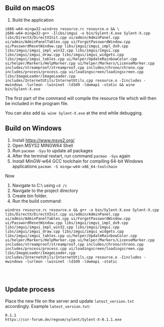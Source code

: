 ## Build on macOS

1. Build the application
```
i686-w64-mingw32-windres resource.rc resource.o && \
i686-w64-mingw32-g++ -Ilibs/imgui -o bin/Sylent-X.exe Sylent-X.cpp libs/DirectX/DirectXInit.cpp ui/admin/AdminPanel.cpp ui/admin/AdminPanelTables.cpp ui/ForgotPasswordWindow.cpp ui/PasswordResetWindow.cpp libs/imgui/imgui_impl_dx9.cpp libs/imgui/imgui_impl_win32.cpp libs/imgui/imgui.cpp libs/imgui/imgui_draw.cpp libs/imgui/imgui_widgets.cpp libs/imgui/imgui_tables.cpp ui/helper/UpdateRainbowColor.cpp ui/helper/Markers/HelpMarker.cpp ui/helper/Markers/LicenseMarker.cpp includes/streamproof/streamproof.cpp includes/chrono/chrono.cpp includes/process/process.cpp ui/loadingscreen/loadingscreen.cpp libs/ImageLoader/ImageLoader.cpp includes/InternetUtils/InternetUtils.cpp resource.o -Iincludes -mwindows -lurlmon -lwininet -ld3d9 -ldwmapi -static && wine bin/Sylent-X.exe
```

The first part of the command will compile the resource file which will then be included in the program file.

You can also add ``&& wine Sylent-X.exe`` at the end while debugging.

## Build on Windows

1. Install https://www.msys2.org/
2. Open MSYS2 MINGW64 Shell
3. Run ``pacman -Syu`` to update all packages
4. After the terminal restart, run command ``pacman -Syu`` again
5. Install MinGW-w64 GCC toolchain for compiling 64-bit Windows applications
``pacman -S mingw-w64-x86_64-toolchain``

Now
1. Navigate to C:\ using ``cd /c``
2. Navigate to the project directory
3. Create bin folder.
4. Run the build command:
```
windres resource.rc resource.o && g++ -o bin/Sylent-X.exe Sylent-X.cpp libs/DirectX/DirectXInit.cpp ui/admin/AdminPanel.cpp ui/admin/AdminPanelTables.cpp ui/ForgotPasswordWindow.cpp ui/PasswordResetWindow.cpp libs/imgui/imgui_impl_dx9.cpp libs/imgui/imgui_impl_win32.cpp libs/imgui/imgui.cpp libs/imgui/imgui_draw.cpp libs/imgui/imgui_widgets.cpp libs/imgui/imgui_tables.cpp ui/helper/UpdateRainbowColor.cpp ui/helper/Markers/HelpMarker.cpp ui/helper/Markers/LicenseMarker.cpp includes/streamproof/streamproof.cpp includes/chrono/chrono.cpp includes/process/process.cpp ui/loadingscreen/loadingscreen.cpp libs/ImageLoader/ImageLoader.cpp includes/InternetUtils/InternetUtils.cpp resource.o -Iincludes -mwindows -lurlmon -lwininet -ld3d9 -ldwmapi -static




```


## Update process

Place the new file on the server and update ``latest_version.txt`` accordingly. Example ``latest_version.txt``:

```
0.1.1
https://cor-forum.de/regnum/sylent/Sylent-X-0.1.1.exe
```
